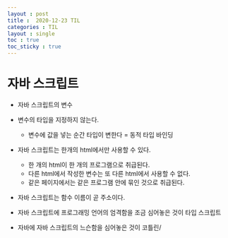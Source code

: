 ```yaml
---
layout : post
title :  2020-12-23 TIL
categories : TIL
layout : single
toc : true 
toc_sticky : true
---
```




# 자바 스크립트

- 자바 스크립트의 변수
- 변수의 타입을 지정하지 않는다.
  - 변수에 값을 넣는 순간 타입이 변한다 = 동적 타입 바인딩

- 자바 스크립트는 한개의 html에서만 사용할 수 있다.
  - 한 개의 html이 한 개의 프로그램으로 취급된다.
  - 다른 html에서 작성한 변수는 또 다른 html에서 사용할 수 없다.
  - 같은 페이지에서는 같은 프로그램 안에 묶인 것으로 취급된다.
- 자바 스크립트는 함수 이름이 곧 주소이다.
- 자바 스크립트에 프로그래밍 언어의 엄격함을 조금 심어놓은 것이 타입 스크립트
- 자바에 자바 스크립트의 느슨함을 심어놓은 것이 코틀린/